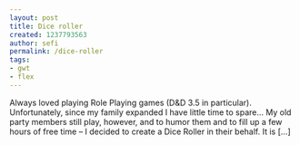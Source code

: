 ```yaml
---
layout: post
title: Dice roller
created: 1237793563
author: sefi
permalink: /dice-roller
tags:
- gwt
- flex
---
```

Always loved playing Role Playing games (D&D 3.5 in particular). Unfortunately, since my family expanded I have little time to spare… My old party members still play, however, and to humor them and to fill up a few hours of free time – I decided to create a Dice Roller in their behalf. It is [...]<img alt="" border="0" src="http://stats.wordpress.com/b.gif?host=flexblackbelt.wordpress.com&blog=5633522&post=20&subd=flexblackbelt&ref=&feed=1" width="1" height="1" />
